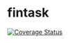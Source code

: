 # fintask
[![Coverage Status](https://coveralls.io/repos/github/nik-olay-93/fintask/badge.svg?branch=master)](https://coveralls.io/github/nik-olay-93/fintask?branch=master)
